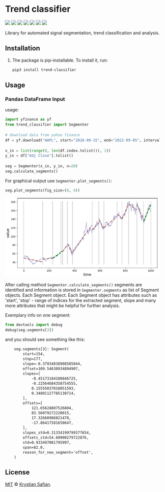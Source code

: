 # Trend classifier
![](https://img.shields.io/pypi/v/trend-classifier.svg)
![](https://img.shields.io/pypi/pyversions/trend-classifier.svg)
![](https://img.shields.io/pypi/l/trend-classifier.svg)
![](https://img.shields.io/pypi/dm/trend-classifier.svg)
[![](https://img.shields.io/badge/pre--commit-enabled-brightgreen?logo=pre-commit&logoColor=white)](https://github.com/pre-commit/pre-commit)
![](https://img.shields.io/github/workflow/status/andrewp-as-is/trend-classifier/ci)
![](https://img.shields.io/badge/code%20style-black-000000.svg)

Library for automated signal segmentation, trend classification and analysis.

## Installation

1. The package is pip-installable. To install it, run:

   ```sh
   pip3 install trend-classifier
   ```

## Usage
### Pandas DataFrame Input
usage:
```python
import yfinance as yf
from trend_classifier import Segmenter

# download data from yahoo finance
df = yf.download("AAPL", start="2018-09-15", end="2022-09-05", interval="1d", progress=False)

x_in = list(range(0, len(df.index.tolist()), 1))
y_in = df["Adj Close"].tolist()

seg = Segmenter(x_in, y_in, n=20)
seg.calculate_segments()
```

For graphical output use `Segmenter.plot_segments()`:
```python
seg.plot_segments(fig_size=(8, 4))
```

![Segmentation example](https://github.com/izikeros/trend_classifier/blob/main/img/screenshoot_1.jpg?raw=true)

After calling method `Segmenter.calculate_segments()` segments are identified and information is stored in `Segmenter.segments` as list of Segment objects. Each Segment object. Each Segment object has attributes such as 'start', 'stop' - range of indices for the extracted segment, slope and many more attributes that might be helpful for further analysis.

Exemplary info on one segment:
```python
from devtools import debug
debug(seg.segments[3])
```
and you should see something like this:
```
    seg.segments[3]: Segment(
        start=154,
        stop=177,
        slope=-0.37934038908585044,
        offset=109.54630934894907,
        slopes=[
            -0.45173184100846725,
            -0.22564684358754555,
            0.15555037018051593,
            0.34801127785130714,
        ],
        offsets=[
            121.65628807526804,
            83.56079272220015,
            17.32660986821478,
            -17.86417581658647,
        ],
        slopes_std=0.31334199799377654,
        offsets_std=54.60900279722876,
        std=0.933497081795997,
        span=82.0,
        reason_for_new_segment='offset',
    )
```

## License

[MIT](LICENSE) © [Krystian Safjan](https://safjan.com/).
